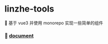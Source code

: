 # linzhe-tools

🚀 基于 vue3 并使用 monorepo 实现一些简单的组件

### 📝 [document](https://linzhe-tools-docs.vercel.app/)
